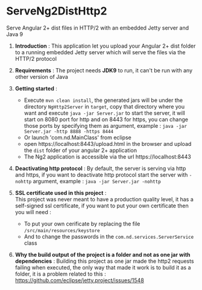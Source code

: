 # ServeNg2DistHttp2
Serve Angular 2+ dist files in HTTP/2 with an embedded Jetty server and Java 9

1. **Introduction** : 
This application let you upload your Angular 2+ dist folder to a running embedded Jetty server  which will serve the files via the HTTP/2 protocol

 2. **Requirements** : 
The project needs **JDK9** to run, it can't be run with any other version of Java

 3. **Getting started** :
	* Execute `mvn clean install`, the generated jars will be under the directory `NgHttp2Server` in `target`, copy that directory where you want and execute `java -jar Server.jar` to start the server, it will start on 8080 port for http and on 8443 for https, you can change those ports by specifying them as argument, example  : `java -jar Server.jar -http 8888 -https 8444`
 	* Or launch 'com.nd.MainClass' from eclipse
	* open https://localhost:8443/upload.html in the browser and upload the `dist` folder of your angular 2+ application
 	* The Ng2 application is accessible via the url https://localhost:8443

 4. **Deactivating http protocol** :
	By default, the server is serving via http and https, if you want to deactivate http protocol start the server with `-nohttp` argument, example : `java -jar Server.jar -nohttp`     

 5. **SSL certificate used in this project** :  
	This project was never meant to have a production quality level, it has a self-signed ssl certificate, if you want to put your own certificate then you will need : 
	* To put your own cerificate by replacing the file `/src/main/resources/keystore`    
	* And to change the passwords in the `com.nd.services.ServerService` class
 
 

 6. **Why the build output of the project is a folder and not as one jar with dependencies** :
	Building this project as one jar made the http2 requests failing when executed, the only way that made it work is to build it as a folder, it is a problem related to this : https://github.com/eclipse/jetty.project/issues/1548 
